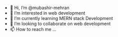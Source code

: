 - 👋 Hi, I’m @mubashir-mehran
- 👀 I’m interested in web development 
- 🌱 I’m currently learning MERN stack Development 
- 💞️ I’m looking to collaborate on web development
- 📫 How to reach me ...

<!---
mubashir-mehran/mubashir-mehran is a ✨ special ✨ repository because its `README.md` (this file) appears on your GitHub profile.
You can click the Preview link to take a look at your changes.
--->

